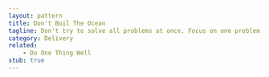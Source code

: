 ```yaml
---
layout: pattern
title: Don't Boil The Ocean
tagline: Don't try to solve all problems at once. Focus on one problem, it'll be bigger than you think.
category: Delivery
related:
    - Do One Thing Well
stub: true
---
```

